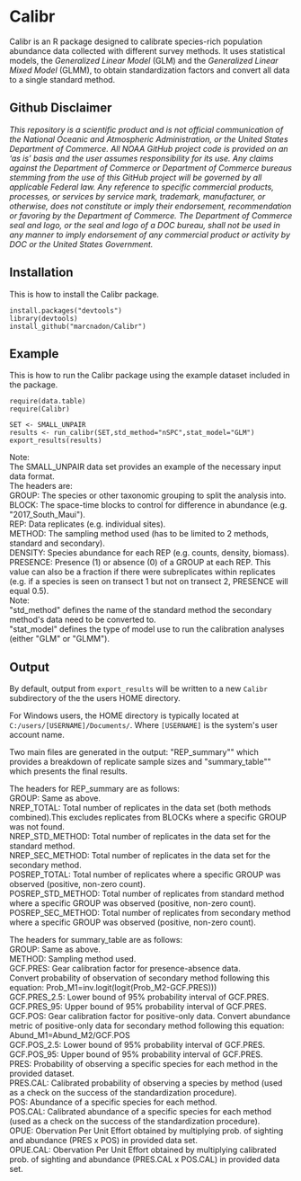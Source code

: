 ﻿# Calibr

Calibr is an R package designed to calibrate species-rich population abundance data collected with different survey methods. It uses statistical models, the _Generalized Linear Model_ (GLM) and the _Generalized Linear Mixed Model_ (GLMM), to obtain standardization factors and convert all data to a single standard method.

## Github Disclaimer

_This repository is a scientific product and is not official communication of the National Oceanic and Atmospheric Administration, or the United States Department of Commerce. All NOAA GitHub project code is provided on an ‘as is’ basis and the user assumes responsibility for its use. Any claims against the Department of Commerce or Department of Commerce bureaus stemming from the use of this GitHub project will be governed by all applicable Federal law. Any reference to specific commercial products, processes, or services by service mark, trademark, manufacturer, or otherwise, does not constitute or imply their endorsement, recommendation or favoring by the Department of Commerce. The Department of Commerce seal and logo, or the seal and logo of a DOC bureau, shall not be used in any manner to imply endorsement of any commercial product or activity by DOC or the United States Government._

## Installation

This is how to install the Calibr package.

```
install.packages("devtools")
library(devtools)
install_github("marcnadon/Calibr")
```

## Example 

This is how to run the Calibr package using the example dataset included in the package.

```
require(data.table) 
require(Calibr)

SET <- SMALL_UNPAIR
results <- run_calibr(SET,std_method="nSPC",stat_model="GLM")
export_results(results)
```
Note:  
The SMALL_UNPAIR data set provides an example of the necessary input data format.  
The headers are:  
GROUP: The species or other taxonomic grouping to split the analysis into.  
BLOCK: The space-time blocks to control for difference in abundance (e.g. "2017_South_Maui").  
REP: Data replicates (e.g. individual sites).  
METHOD: The sampling method used (has to be limited to 2 methods, standard and secondary).  
DENSITY: Species abundance for each REP (e.g. counts, density, biomass).  
PRESENCE: Presence (1) or absence (0) of a GROUP at each REP. This value can also be a fraction if there were subreplicates within replicates (e.g. if a species is seen on transect 1 but not on transect 2, PRESENCE will equal 0.5).  
Note:  
"std_method" defines the name of the standard method the secondary method's data need to be converted to.  
"stat_model" defines the type of model use to run the calibration analyses (either "GLM" or "GLMM").  

## Output

By default, output from `export_results` will be written to a new `Calibr` subdirectory of the the users HOME directory. 

For Windows users, the HOME directory is typically located at `C:/users/[USERNAME]/Documents/`. Where `[USERNAME]` is the system's user account name.

Two main files are generated in the output: "REP_summary"" which provides a breakdown of replicate sample sizes and "summary_table"" which presents the final results.

The headers for REP_summary are as follows:  
GROUP: Same as above.  
NREP_TOTAL: Total number of replicates in the data set (both methods combined).This excludes replicates from BLOCKs where a specific GROUP was not found.  
NREP_STD_METHOD: Total number of replicates  in the data set for the standard method.  
NREP_SEC_METHOD: Total number of replicates  in the data set for the secondary method.  
POSREP_TOTAL: Total number of replicates where a specific GROUP was observed (positive, non-zero count).  
POSREP_STD_METHOD: Total number of replicates from standard method where a specific GROUP was observed (positive, non-zero count).  
POSREP_SEC_METHOD: Total number of replicates from secondary method where a specific GROUP was observed (positive, non-zero count).  
  
The headers for summary_table are as follows:  
GROUP: Same as above.  
METHOD: Sampling method used.  
GCF.PRES: Gear calibration factor for presence-absence data.  
Convert probability of observation of secondary method following this equation: Prob_M1=inv.logit(logit(Prob_M2-GCF.PRES)))  
GCF.PRES_2.5: Lower bound of 95% probability interval of GCF.PRES.  
GCF.PRES_95: Upper bound of 95% probability interval of GCF.PRES.  
GCF.POS: Gear calibration factor for positive-only data.
Convert abundance metric of positive-only data for secondary method following this equation: Abund_M1=Abund_M2/GCF.POS  
GCF.POS_2.5: Lower bound of 95% probability interval of GCF.PRES.  
GCF.POS_95: Upper bound of 95% probability interval of GCF.PRES.  
PRES: Probability of observing a specific species for each method in the provided dataset.  
PRES.CAL: Calibrated probability of observing a species by method (used as a check on the success of the standardization procedure).  
POS: Abundance of a specific species for each method.  
POS.CAL: Calibrated abundance of a specific species for each method (used as a check on the success of the standardization procedure).  
OPUE: Obervation Per Unit Effort obtained by multiplying prob. of sighting and abundance (PRES x POS) in provided data set.  
OPUE.CAL: Obervation Per Unit Effort obtained by multiplying calibrated prob. of sighting and abundance (PRES.CAL x POS.CAL) in provided data set.  

